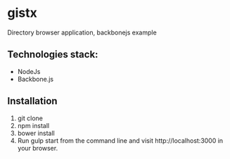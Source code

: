 # gistx
Directory browser application, backbonejs example


## Technologies stack:

* NodeJs
* Backbone.js

## Installation

1. git clone 
2. npm install
3. bower install
4. Run gulp start from the command line and visit http://localhost:3000 in your browser.
